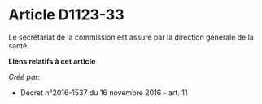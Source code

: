 # Article D1123-33

Le secrétariat de la commission est assuré par la direction générale de la santé.

**Liens relatifs à cet article**

_Créé par_:

  - Décret n°2016-1537 du 16 novembre 2016 - art. 11
